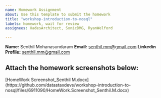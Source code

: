 ```yaml
---
name: Homework Assignment
about: Use this template to submit the homework
title: "workshop-introduction-to-nosql"
labels: homework, wait for review
assignees: HadesArchitect, SonicDMG, RyanWelford

---
```


**Name:** Senthil Mohanasundaram
**Email:** senthil.mm@gmail.com
**Linkedin Profile:** senthil.mm@gmail.com

Attach the homework screenshots below:
-----------------------------------------

<SCREENSHOTS>
[HomeWork Screenshot_Senthil M.docx](https://github.com/datastaxdevs/workshop-introduction-to-nosql/files/6911090/HomeWork.Screenshot_Senthil.M.docx)
